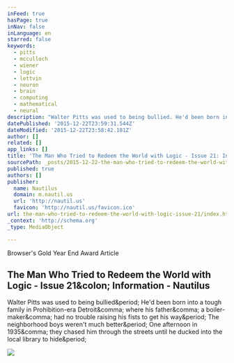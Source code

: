 ```yaml
---
inFeed: true
hasPage: true
inNav: false
inLanguage: en
starred: false
keywords:
  - pitts
  - mcculloch
  - wiener
  - logic
  - lettvin
  - neuron
  - brain
  - computing
  - mathematical
  - neural
description: "Walter Pitts was used to being bullied. He'd been born into a tough family in Prohibition-era Detroit, where his father, a boiler-maker, had no trouble raising his fists to get his way. The neighborhood boys weren't much better. One afternoon in 1935, they chased him through the streets until he ducked into the local library to hide."
datePublished: '2015-12-22T23:59:31.544Z'
dateModified: '2015-12-22T23:58:42.181Z'
author: []
related: []
app_links: []
title: 'The Man Who Tried to Redeem the World with Logic - Issue 21: Information - Nautilus'
sourcePath: _posts/2015-12-22-the-man-who-tried-to-redeem-the-world-with-logic-issue-21.md
published: true
authors: []
publisher:
  name: Nautilus
  domain: m.nautil.us
  url: 'http://nautil.us'
  favicon: 'http://nautil.us/favicon.ico'
url: the-man-who-tried-to-redeem-the-world-with-logic-issue-21/index.html
_context: 'http://schema.org'
_type: MediaObject

---
```

Browser's Gold Year End Award Article

<article style=""><h1>The Man Who Tried to Redeem the World with Logic - Issue 21&amp;colon; Information - Nautilus</h1><p>Walter Pitts was used to being bullied&amp;period; He'd been born into a tough family in Prohibition-era Detroit&amp;comma; where his father&amp;comma; a boiler-maker&amp;comma; had no trouble raising his fists to get his way&amp;period; The neighborhood boys weren't much better&amp;period; One afternoon in 1935&amp;comma; they chased him through the streets until he ducked into the local library to hide&amp;period;</p><img src="http://static.nautil.us/5265_f127a3f714240273e254d740ed23f001.jpg" /></article>